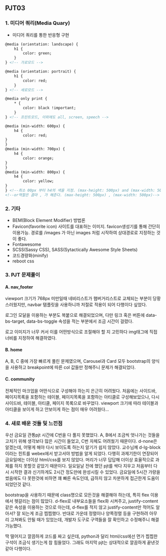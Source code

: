 ## PJT03

### 1. 미디어 쿼리(Media Quary)

- 미디어 쿼리를 통한 반응형 구현

```html
@media (orientation: landscape) {
	h1 {
		color: green;
	}
} <!-- 가로모드 -->

@media (orientation: portrait) {
	h1 {
		color: red;
	}
} <!-- 세로모드 -->

@media only print {
	* {
		color: black !important;
	}
} <!-- 프린트모드, 이외에도 all, screen, speech -->
```

```html
@media (min-width: 600px) {
	h4 {
		color: red;
}
}
@media (min-width: 700px) {
	h4 {
		color: orange;
}
}
@media (min-width: 800px) {
	h4 {
		color: yellow;
}
} <!--최소 00px 부터 h4의 색을 지정. (max-height: 500px) and (max-width: 500px) 처럼도 가능-->
<!--or역할은 콤마 , 가 해준다. (max-height: 500px) , (max-width: 500px)-->
```



### 2. 기타

- BEM(Block Element Modifier) 방법론
- Favicon(favorite icon) 사이트를 대표하는 이미지. favicon생성기를 통해 간단히 이용가능. 경로를 /images 가 아닌 images 처럼 시작하여 상대경로로 지정하는 것이 좋다.
- Fontawesome
- SCSS(Sassy CSS), SASS(Sytactically Awesome Style Sheets)
- 코드경량화(minify)
- reboot css




### 3. PJT 문제풀이

#### A. nav_footer

viewport 크기가 768px 미만일때 네비리스트가 햄버거리스트로 교체되는 부분이 당황스러웠지만, navbar 탬플릿을 사용하니까 저절로 적용이 되어 다행이다 싶었다.

로그인 모달을 이용하는 부분도 복붙으로 해결되었으며, 다만 링크 혹은 버튼에 data-bs-target, data-bs-toggle 속성을 적는 부분에서 조금 시간이 걸렸다.

로고 이미지가 너무 커서 이를 어떤방식으로 조절해야 할 지 고민하다 img태그에 직접 너비를 지정하여 해결하였다.



#### B. home

A, B, C 중에 가장 빠르게 풀린 문제였으며, Carousel과 Card 모두 bootstrap의 양식을 사용하고 breakpoint에 따른 col 값들만 정해주니 문제가 해결되었다.



#### C. community

전체적인 마크업을 어떤식으로 구성해야 하는지 은근히 어려웠다. 처음에는 사이드바, 페이지목록을 포함하는 테이블, 페이지목록을 포함하는 아티클로 구성해보았으나, 다시 사이드바, 테이블, 아티클, 페이지 목록으로 바꾸었다. viewport 크기에 따라 테이블과 아티클을 보이게 하고 안보이게 하는 점이 매우 어려웠다...



### 4. 새로 배운 것들 및 느낀점

우선 금요일 관통pjt 시간에 C번을 다 풀지 못했었다. A, B에서 조금씩 엇나가는 것들을 고치기 위해 생각보다 많은 시간이 들었고, C번 자체도 어려웠기 때문이다. d-none은 알겠는데, 어떻게 해야 다시 보이도록 하는지 알기가 쉽지 않았다. 교수님께 d-lg-block 이라는 힌트를  webex에서 받고서야 방법을 알게 되었다. 다행히 과제기한이 연장되어 금요일에는 더이상 html/css를 보지 않았다. 머리가 너무 답답해 더이상 효율적으로 과제를 하지 못할것 같았기 때문이다. 일요일날 전에 했던 pjt를 싹다 지우고 처음부터 다시 시작한 결과 신기하게도 2시간 정도만에 완성시킬 수 있었다. 금요일에 5시간 가량을 썼음에도 다 못한것에 비하면 꽤 빠른 속도인데, 급하지 않고 차분하게 접근한게 도움이 되었던것 같다.

 bootstrap을 사용하기 때문에 class명으로 모든것을 해결해야 하는데, 특히 flex 이용에서 헷갈리는 점이 많았다. d-flex로 내부요소들을 flex화 시켜주고, justify-content 같은 속성을 이용하는 것으로 아는데, d-flex를 적지 않고 justify-content만 적어도 알아서? 잘 되는게 조금 찝찝했다. 반대로 가운데 정렬이나 양쪽정렬 등을 구현하려 아무리 고쳐봐도 안될 때가 있었는데, 개발자 도구로 구역들을 잘 확인하고 수정해주니 해결 가능했다.

 딱 떨어지고 깔끔하게 코드를 짜고 싶은데,  python과 달리 html/css에선 먼가 찝찝한 구석이 조금식 생기는게 참 힘들었다. 그래도 마지막 pjt는 상대적으로 깔끔하게 끝낸것 같아 다행이다.

